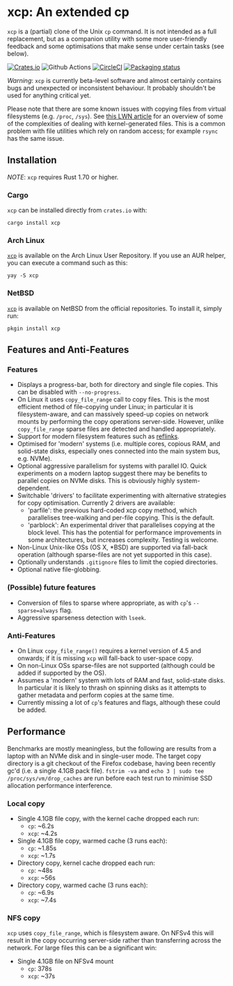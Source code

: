 # xcp: An extended cp

`xcp` is a (partial) clone of the Unix `cp` command. It is not intended as a
full replacement, but as a companion utility with some more user-friendly
feedback and some optimisations that make sense under certain tasks (see
below).

[![Crates.io](https://img.shields.io/crates/v/xcp.svg?colorA=777777)](https://crates.io/crates/xcp) 
![Github Actions](https://github.com/tarka/xcp/actions/workflows/tests.yml/badge.svg)
[![CircleCI](https://circleci.com/gh/tarka/xcp.svg?style=shield)](https://circleci.com/gh/tarka/xcp)
[![Packaging status](https://repology.org/badge/tiny-repos/xcp.svg)](https://repology.org/project/xcp/versions)

*Warning*: `xcp` is currently beta-level software and almost certainly contains
bugs and unexpected or inconsistent behaviour. It probably shouldn't be used for
anything critical yet.

Please note that there are some known issues with copying files from virtual
filesystems (e.g. `/proc`, `/sys`). See [this LWN
article](https://lwn.net/Articles/846403/) for an overview of some of the
complexities of dealing with kernel-generated files.  This is a common problem
with file utilities which rely on random access; for example `rsync` has the
same issue.

## Installation

*NOTE*: `xcp` requires Rust 1.70 or higher.

### Cargo

`xcp` can be installed directly from `crates.io` with:
```
cargo install xcp
```

### Arch Linux

[`xcp`](https://aur.archlinux.org/packages/xcp/) is available on the Arch Linux User Repository. If you use an AUR helper, you can execute a command such as this:
```
yay -S xcp
```

### NetBSD
[`xcp`](https://pkgsrc.se/sysutils/xcp) is available on NetBSD from the official repositories. To install it, simply run:
```
pkgin install xcp
```

## Features and Anti-Features

### Features

* Displays a progress-bar, both for directory and single file copies. This can
  be disabled with `--no-progress`.
* On Linux it uses `copy_file_range` call to copy files. This is the most
  efficient method of file-copying under Linux; in particular it is
  filesystem-aware, and can massively speed-up copies on network mounts by
  performing the copy operations server-side. However, unlike `copy_file_range`
  sparse files are detected and handled appropriately.
* Support for modern filesystem features such as [reflinks](https://btrfs.readthedocs.io/en/latest/Reflink.html).
* Optimised for 'modern' systems (i.e. multiple cores, copious RAM, and
  solid-state disks, especially ones connected into the main system bus,
  e.g. NVMe).
* Optional aggressive parallelism for systems with parallel IO. Quick
  experiments on a modern laptop suggest there may be benefits to parallel
  copies on NVMe disks. This is obviously highly system-dependent.
* Switchable 'drivers' to facilitate experimenting with alternative strategies
  for copy optimisation. Currently 2 drivers are available:
  * 'parfile': the previous hard-coded xcp copy method, which parallelises
    tree-walking and per-file copying. This is the default.
  * 'parblock': An experimental driver that parallelises copying at the block
    level. This has the potential for performance improvements in some
    architectures, but increases complexity. Testing is welcome.
* Non-Linux Unix-like OSs (OS X, *BSD) are supported via fall-back operation
  (although sparse-files are not yet supported in this case).
* Optionally understands `.gitignore` files to limit the copied directories.
* Optional native file-globbing.

### (Possible) future features

* Conversion of files to sparse where appropriate, as with `cp`'s
  `--sparse=always` flag.
* Aggressive sparseness detection with `lseek`.

### Anti-Features

* On Linux `copy_file_range()` requires a kernel version of 4.5 and onwards; if
  it is missing `xcp` will fall-back to user-space copy.
* On non-Linux OSs sparse-files are not supported (although could be added if
  supported by the OS).
* Assumes a 'modern' system with lots of RAM and fast, solid-state disks. In
  particular it is likely to thrash on spinning disks as it attempts to gather
  metadata and perform copies at the same time.
* Currently missing a lot of `cp`'s features and flags, although these could be
  added.

## Performance

Benchmarks are mostly meaningless, but the following are results from a laptop
with an NVMe disk and in single-user mode. The target copy directory is a git
checkout of the Firefox codebase, having been recently gc'd (i.e. a single 4.1GB
pack file). `fstrim -va` and `echo 3 | sudo tee /proc/sys/vm/drop_caches` are
run before each test run to minimise SSD allocation performance interference.

### Local copy

* Single 4.1GB file copy, with the kernel cache dropped each run:
    * `cp`: ~6.2s
    * `xcp`: ~4.2s
* Single 4.1GB file copy, warmed cache (3 runs each):
    * `cp`: ~1.85s
    * `xcp`: ~1.7s
* Directory copy, kernel cache dropped each run:
    * `cp`: ~48s
    * `xcp`: ~56s
* Directory copy, warmed cache (3 runs each):
    * `cp`: ~6.9s
    * `xcp`: ~7.4s

### NFS copy

`xcp` uses `copy_file_range`, which is filesystem aware. On NFSv4 this will result
in the copy occurring server-side rather than transferring across the network. For
large files this can be a significant win:

* Single 4.1GB file on NFSv4 mount
    * `cp`: 378s
    * `xcp`: ~37s
